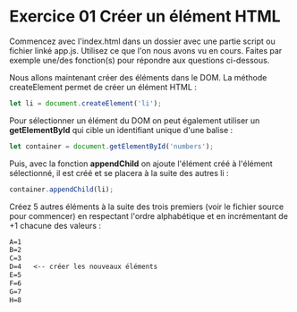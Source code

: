# Exercice 01 Créer un élément HTML

Commencez avec l'index.html dans un dossier avec une partie script ou fichier linké app.js. Utilisez ce que l'on nous avons vu en cours. Faites par exemple une/des fonction(s) pour répondre aux questions ci-dessous.

Nous allons maintenant créer des éléments dans le DOM. La méthode createElement permet de créer un élément HTML :

```js
let li = document.createElement('li');
```

Pour sélectionner un élément du DOM on peut également utiliser un **getElementById** qui cible un identifiant unique d'une balise :

```js
let container = document.getElementById('numbers');
```

Puis, avec la fonction **appendChild** on ajoute l'élément créé à l'élément sélectionné, il est créé et se placera à la suite des autres li :

```js
container.appendChild(li);
```

Créez 5 autres éléments à la suite des trois premiers (voir le fichier source pour commencer) en respectant l'ordre alphabétique et en incrémentant de +1 chacune des valeurs :

```txt
A=1
B=2
C=3
D=4   <-- créer les nouveaux éléments
E=5
F=6
G=7
H=8
```


